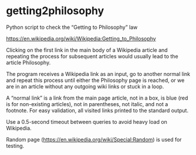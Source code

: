 # getting2philosophy

Python script to check the “Getting to Philosophy” law

https://en.wikipedia.org/wiki/Wikipedia:Getting_to_Philosophy

Clicking on the first link in the main body of a Wikipedia article and repeating the process for subsequent articles would usually lead to the article Philosophy.

The program receives a Wikipedia link as an input, go to another normal link and repeat this process until either the Philosophy page is reached, or we are in an article without any outgoing wiki links or stuck in a loop.

A “normal link” is a link from the main page article, not in a box, is blue (red is for non-existing articles), not in parentheses, not italic, and not a footnote. For easy validation, all visited links printed to the standard output.

Use a 0.5-second timeout between queries to avoid heavy load on Wikipedia.

Random page (https://en.wikipedia.org/wiki/Special:Random) is used for testing.
